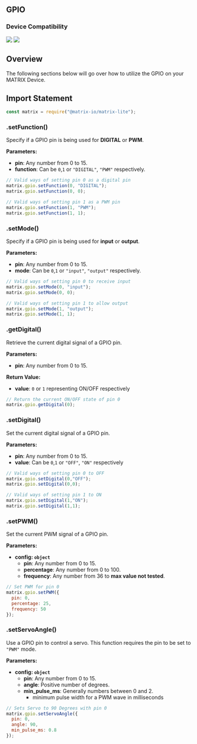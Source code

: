 <h2 style="padding-top:0">GPIO</h2>

### Device Compatibility
<img class="creator-compatibility-icon" src="../../../img/creator-icon.svg">
<img class="creator-compatibility-icon" src="../../../img/voice-icon.svg">

## Overview
The following sections below will go over how to utilize the GPIO on your MATRIX Device.

## Import Statement
```js
const matrix = require("@matrix-io/matrix-lite");
```

### .setFunction()
Specify if a GPIO pin is being used for **DIGITAL** or **PWM**.

**Parameters:**

- **pin**: Any number from 0 to 15.
- **function**: Can be `0`,`1` or `"DIGITAL"`, `"PWM"` respectively.

```js
// Valid ways of setting pin 0 as a digital pin
matrix.gpio.setFunction(0, "DIGITAL");
matrix.gpio.setFunction(0, 0);

// Valid ways of setting pin 1 as a PWM pin
matrix.gpio.setFunction(1, "PWM");
matrix.gpio.setFunction(1, 1);
```

### .setMode()
Specify if a GPIO pin is being used for **input** or **output**.

**Parameters:**

- **pin**: Any number from 0 to 15.
- **mode**: Can be `0`,`1` or `"input"`, `"output"` respectively.
```js
// Valid ways of setting pin 0 to receive input
matrix.gpio.setMode(0, "input");
matrix.gpio.setMode(0, 0);

// Valid ways of setting pin 1 to allow output
matrix.gpio.setMode(1, "output");
matrix.gpio.setMode(1, 1);
```

### .getDigital()
Retrieve the current digital signal of a GPIO pin.

**Parameters:**

- **pin**: Any number from 0 to 15.

**Return Value:**

- **value**: `0` or `1` representing ON/OFF respectively

```js
// Return the current ON/OFF state of pin 0
matrix.gpio.getDigital(0);
```

### .setDigital()
Set the current digital signal of a GPIO pin.

**Parameters:**

- **pin**: Any number from 0 to 15.
- **value**: Can be `0`,`1` or `"OFF"`, `"ON"` respectively

```js
// Valid ways of setting pin 0 to OFF
matrix.gpio.setDigital(0,"OFF");
matrix.gpio.setDigital(0,0);

// Valid ways of setting pin 1 to ON
matrix.gpio.setDigital(1,"ON");
matrix.gpio.setDigital(1,1);
```

### .setPWM()
Set the current PWM signal of a GPIO pin.

**Parameters:**

* **config: `object`**
    * **pin**: Any number from 0 to 15.
    * **percentage**: Any number from 0 to 100.
    * **frequency**: Any number from 36 to **max value not tested**.
```js
// Set PWM for pin 0
matrix.gpio.setPWM({
  pin: 0,
  percentage: 25,
  frequency: 50
});
```

### .setServoAngle()
Use a GPIO pin to control a servo. This function requires the pin to be set to `"PWM"` mode.

**Parameters:**

* **config: `object`**
    * **pin**: Any number from 0 to 15.
    * **angle**: Positive number of degrees.
    * **min_pulse_ms**: Generally numbers between 0 and 2.
        * minimum pulse width for a PWM wave in milliseconds
```js
// Sets Servo to 90 Degrees with pin 0
matrix.gpio.setServoAngle({
  pin: 0,
  angle: 90,
  min_pulse_ms: 0.8
});
```
